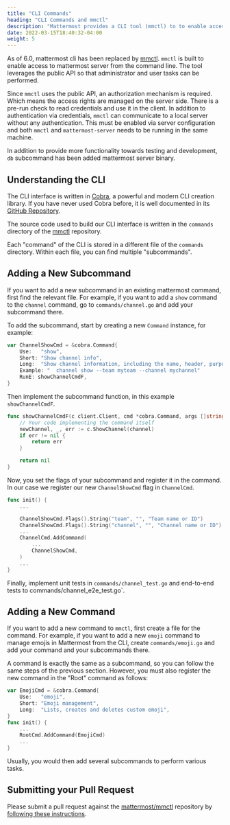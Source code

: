 ```yaml
---
title: "CLI Commands"
heading: "CLI Commands and mmctl"
description: "Mattermost provides a CLI tool (mmctl) to to enable access to mattermost server from the command line."
date: 2022-03-15T18:40:32-04:00
weight: 5
---
```


As of 6.0, mattermost cli has been replaced by [mmctl](https://github.com/mattermost/mmctl). `mmctl` is built to enable access to mattermost server from the command line. The tool leverages the public API so that administrator and user tasks can be performed.

Since `mmctl` uses the public API, an authorization mechanism is required. Which means the access rights are managed on the server side. There is a pre-run check to read credentials and use it in the client. In addition to authentication via credentials, `mmctl` can communicate to a local server without any authentication. This must be enabled via server configuration and both `mmctl` and `mattermost-server` needs to be running in the same machine.

In addition to provide more functionality towards testing and development, `db` subcommand has been added mattermost server binary.

## Understanding the CLI

The CLI interface is written in [Cobra](https://github.com/spf13/cobra), a
powerful and modern CLI creation library. If you have never used Cobra before, it is
well documented in its [GitHub Repository](https://github.com/spf13/cobra).

The source code used to build our CLI interface is written in the `commands` directory of the [mmctl](https://github.com/mattermost/mmctl) repository.

Each "command" of the CLI is stored in a different file of the
`commands` directory. Within each file, you can find
multiple "subcommands".

## Adding a New Subcommand

If you want to add a new subcommand in an existing mattermost command, first find the relevant file. For example, if you want to add a `show` command to
the `channel` command, go to `commands/channel.go` and add your subcommand there.

To add the subcommand, start by creating a new `Command` instance, for example:

```go
var ChannelShowCmd = &cobra.Command{
    Use:   "show",
    Short: "Show channel info",
    Long:  "Show channel information, including the name, header, purpose and the number of members.",
    Example: "  channel show --team myteam --channel mychannel"
    RunE: showChannelCmdF,
}
```

Then implement the subcommand function, in this example `showChannelCmdF`.

```go
func showChannelCmdF(c client.Client, cmd *cobra.Command, args []string) error {
    // Your code implementing the command itself
    newChannel, _, err := c.ShowChannel(channel)
	if err != nil {
		return err
	}

    return nil
}
```

Now, you set the flags of your subcommand and register it in the command. In our case we register our new `ChannelShowCmd` flag in `ChannelCmd`.

```go
func init() {
    ...

    ChannelShowCmd.Flags().String("team", "", "Team name or ID")
    ChannelShowCmd.Flags().String("channel", "", "Channel name or ID")
    ...
    ChannelCmd.AddCommand(
        ...
        ChannelShowCmd,
    )
    ...
}
```

Finally, implement unit tests in `commands/channel_test.go` and end-to-end tests to commands/channel_e2e_test.go`.

## Adding a New Command

If you want to add a new command to `mmctl`, first create a file for the command.
For example, if you want to add a new `emoji` command to manage emojis in
Mattermost from the CLI, create `commands/emoji.go`
and add your command and your subcommands there.

A command is exactly the same as a subcommand, so you can follow the same
steps of the previous section. However, you must also register the new command in the
"Root" command as follows:

```go
var EmojiCmd = &cobra.Command{
    Use:   "emoji",
    Short: "Emoji management",
    Long:  "Lists, creates and deletes custom emoji",
}
func init() {
    ...
    RootCmd.AddCommand(EmojiCmd)
    ...
}
```

Usually, you would then add several subcommands to perform various tasks.

## Submitting your Pull Request

Please submit a pull request against the [mattermost/mmctl](https://github.com/mattermost/mmctl) repository by [following these instructions](/contribute/server/developer-workflow/).

